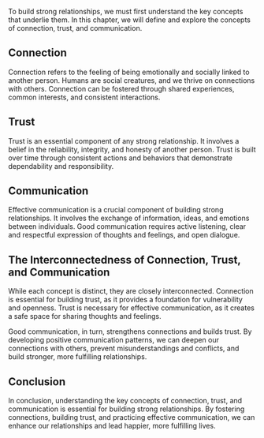 
To build strong relationships, we must first understand the key concepts that underlie them. In this chapter, we will define and explore the concepts of connection, trust, and communication.

Connection
----------

Connection refers to the feeling of being emotionally and socially linked to another person. Humans are social creatures, and we thrive on connections with others. Connection can be fostered through shared experiences, common interests, and consistent interactions.

Trust
-----

Trust is an essential component of any strong relationship. It involves a belief in the reliability, integrity, and honesty of another person. Trust is built over time through consistent actions and behaviors that demonstrate dependability and responsibility.

Communication
-------------

Effective communication is a crucial component of building strong relationships. It involves the exchange of information, ideas, and emotions between individuals. Good communication requires active listening, clear and respectful expression of thoughts and feelings, and open dialogue.

The Interconnectedness of Connection, Trust, and Communication
--------------------------------------------------------------

While each concept is distinct, they are closely interconnected. Connection is essential for building trust, as it provides a foundation for vulnerability and openness. Trust is necessary for effective communication, as it creates a safe space for sharing thoughts and feelings.

Good communication, in turn, strengthens connections and builds trust. By developing positive communication patterns, we can deepen our connections with others, prevent misunderstandings and conflicts, and build stronger, more fulfilling relationships.

Conclusion
----------

In conclusion, understanding the key concepts of connection, trust, and communication is essential for building strong relationships. By fostering connections, building trust, and practicing effective communication, we can enhance our relationships and lead happier, more fulfilling lives.
